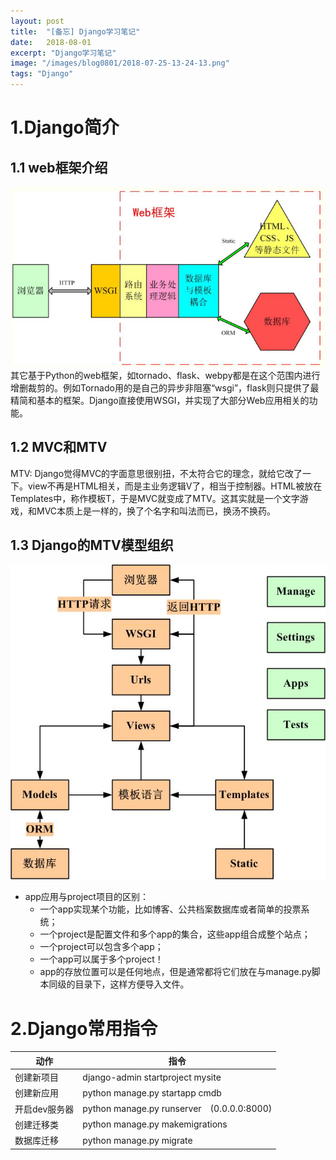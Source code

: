 ```yaml
---
layout: post
title:  "[备忘] Django学习笔记"
date:   2018-08-01
excerpt: "Django学习笔记"
image: "/images/blog0801/2018-07-25-13-24-13.png"
tags: "Django"
---
```


# 1.Django简介

## 1.1 web框架介绍

![web framework](/images/blog0801/2018-07-25-13-24-13.png)
其它基于Python的web框架，如tornado、flask、webpy都是在这个范围内进行增删裁剪的。例如Tornado用的是自己的异步非阻塞“wsgi”，flask则只提供了最精简和基本的框架。Django直接使用WSGI，并实现了大部分Web应用相关的功能。

## 1.2 MVC和MTV

MTV: Django觉得MVC的字面意思很别扭，不太符合它的理念，就给它改了一下。view不再是HTML相关，而是主业务逻辑V了，相当于控制器。HTML被放在Templates中，称作模板T，于是MVC就变成了MTV。这其实就是一个文字游戏，和MVC本质上是一样的，换了个名字和叫法而已，换汤不换药。

## 1.3 Django的MTV模型组织

![DjangoMTV](/images/blog0801/2018-07-25-13-38-21.png)

- app应用与project项目的区别：
    - 一个app实现某个功能，比如博客、公共档案数据库或者简单的投票系统；
    - 一个project是配置文件和多个app的集合，这些app组合成整个站点；
    - 一个project可以包含多个app；
    - 一个app可以属于多个project！
    - app的存放位置可以是任何地点，但是通常都将它们放在与manage.py脚本同级的目录下，这样方便导入文件。

# 2.Django常用指令

|动作|指令|
|---|---|
|创建新项目|django-admin startproject mysite|
|创建新应用|python manage.py startapp cmdb|
|开启dev服务器|python manage.py runserver　(0.0.0.0:8000)|
|创建迁移类|python manage.py makemigrations|
|数据库迁移|python manage.py migrate|

